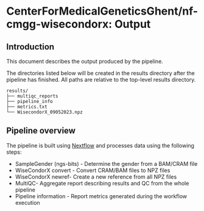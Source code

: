 # CenterForMedicalGeneticsGhent/nf-cmgg-wisecondorx: Output

## Introduction

This document describes the output produced by the pipeline.

The directories listed below will be created in the results directory after the pipeline has finished. All paths are relative to the top-level results directory.

```
results/
├── multiqc_reports
├── pipeline_info
├── metrics.txt
└── WisecondorX_09052023.npz
```

## Pipeline overview

The pipeline is built using [Nextflow](https://www.nextflow.io/) and processes data using the following steps:

- SampleGender (ngs-bits) - Determine the gender from a BAM/CRAM file
- WiseCondorX convert - Convert CRAM/BAM files to NPZ files
- WiseCondorX newref- Create a new reference from all NPZ files
- MultiQC- Aggregate report describing results and QC from the whole pipeline
- Pipeline information - Report metrics generated during the workflow execution

